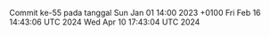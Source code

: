 Commit ke-55 pada tanggal Sun Jan 01 14:00 2023 +0100
Fri Feb 16 14:43:06 UTC 2024
Wed Apr 10 17:43:04 UTC 2024
